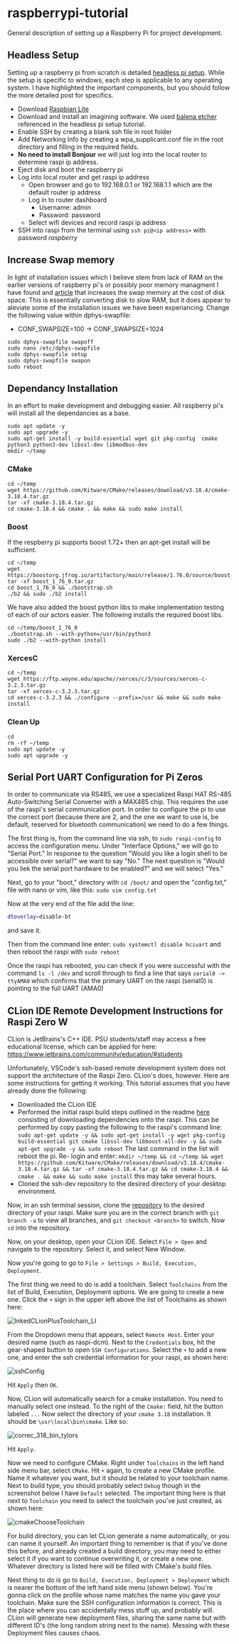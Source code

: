 # raspberrypi-tutorial
General description of setting up a Raspberry Pi for project development.
## Headless Setup
Setting up a raspberry pi from scratch is detailed [headless pi setup](https://desertbot.io/blog/headless-pi-zero-w-wifi-setup-windows). While the setup is specific to windows, each step is applicable to any operating system. I have highlighted the important components, but you should follow the more detailed post for specifics.

- Download [Raspbian Lite](https://downloads.raspberrypi.org/raspios_lite_armhf/images/raspios_lite_armhf-2021-03-25/2021-03-04-raspios-buster-armhf-lite.zip)
- Download and install an imagining software. We used [balena etcher](https://www.balena.io/etcher/) referenced in the headless pi setup tutorial.
- Enable SSH by creating a blank ssh file in root folder
- Add Networking Info by creating a wpa_supplicant.conf file in the root directory and filling in the required fields. 
- **No need to install Bonjour** we will just log into the local router to determine raspi ip address.
- Eject disk and boot the raspberry pi
- Log into local router and get raspi ip address
  - Open browser and go to 192.168.0.1 or 192.168.1.1 which are the default router ip address
  - Log in to router dashboard
    - Username: admin
    - Password: password
  - Select wifi devices and record raspi ip address
- SSH into raspi from the terminal using `ssh pi@<ip address>` with password *raspberry*

## Increase Swap memory
In light of installation issues which I believe stem from lack of RAM on the earlier versions of raspberry pi's or possibly poor memory managment I have found and [article](https://pimylifeup.com/raspberry-pi-swap-file/) that increases the swap memory at the cost of disk space. This is essentially converting disk to slow RAM, but it does appear to aleviate some of the installation issues we have been experiancing. Change the following value within dphys-swapfile:

- CONF_SWAPSIZE=100 -> CONF_SWAPSIZE=1024

```shell
sudo dphys-swapfile swapoff
sudo nano /etc/dphys-swapfile
sudo dphys-swapfile setup
sudo dphys-swapfile swapon
sudo reboot
```

## Dependancy Installation
In an effort to make development and debugging easier. All raspberry pi's will install all the dependancies as a base.

```shell
sudo apt update -y
sudo apt upgrade -y
sudo apt-get install -y build-essential wget git pkg-config  cmake python3 python3-dev libssl-dev libmodbus-dev
mkdir ~/temp
```

### CMake

```shell
cd ~/temp
wget https://github.com/Kitware/CMake/releases/download/v3.18.4/cmake-3.18.4.tar.gz
tar -xf cmake-3.18.4.tar.gz
cd cmake-3.18.4 && cmake . && make && sudo make install
```

### Boost
If the respberry pi supports boost 1.72+ then an apt-get install will be sufficient.

```shell
cd ~/temp
wget https://boostorg.jfrog.io/artifactory/main/release/1.76.0/source/boost_1_76_0.tar.gz
tar -xf boost_1_76_0.tar.gz
cd boost_1_76_0 && ./bootstrap.sh 
./b2 && sudo ./b2 install

```

We have also added the boost python libs to make implementation testing of each of our actors easier. The following installs the required boost libs. 

```shell
cd ~/temp/boost_1_76_0
./bootstrap.sh --with-python=/usr/bin/python3
sudo ./b2 --with-python install
```

### XercesC

```shell
cd ~/temp
wget https://ftp.wayne.edu/apache//xerces/c/3/sources/xerces-c-3.2.3.tar.gz
tar -xf xerces-c-3.2.3.tar.gz
cd xerces-c-3.2.3 && ./configure --prefix=/usr && make && sudo make install
```

### Clean Up

```shell
cd
rm -rf ~/temp
sudo apt update -y
sudo apt upgrade -y
```

## Serial Port UART Configuration for Pi Zeros
In order to communicate via RS485, we use a specialized Raspi HAT RS-485 Auto-Switching Serial Converter with a MAX485 chip. This requires the use of the raspi's serial communication port. In order to configure the pi to use the correct port (because there are 2, and the one we want to use is, be default, reserved for bluetooth communication) we need to do a few things. 

The first thing is, from the command line via ssh, to `sudo raspi-config` to access the configuration menu. Under "Interface Options," we will go to "Serial Port." In response to the question "Would you like a login shell to be accessible over serial?" we want to say "No." The next question is "Would you liek the serial port hardware to be enabled?" and we will select "Yes."

Next, go to your "boot," directory with `cd /boot/` and open the "config.txt," file with nano or vim, like this: `sudo vim config.txt`

Now at the very end of the file add the line:
```bash
dtoverlay=disable-bt
```
and save it. 

Then from the command line enter: `sudo systemctl disable hciuart` and then reboot the raspi with `sudo reboot`

Once the raspi has rebooted, you can check if you were successful with the command `ls -l /dev` and scroll through to find a line that says `serial0 -> ttyAMA0` which confirms that the primary UART on the raspi (serial0) is pointing to the full UART (AMA0)


## CLion IDE Remote Development Instructions for Raspi Zero W 
CLion is JetBrains's C++ IDE. PSU students/staff may access a free educational license, which can be applied for here: https://www.jetbrains.com/community/education/#students

Unfortunately, VSCode's ssh-based remote development system does not support the architecture of the Raspi Zero. CLion's does, however. Here are some instructions for getting it working. This tutorial assumes that you have already done the following:

* Downloaded the CLion IDE
* Performed the initial raspi build steps outlined in the readme [here](https://github.com/EGoT-DCS-CTA2045/EGoT-DCS/tree/ssh-dev) consisting of downloading dependencies onto the raspi. This can be performed by copy pasting the following to the raspi's command line: ```sudo apt-get update -y && sudo apt-get install -y wget pkg-config build-essential git cmake libssl-dev libboost-all-dev -y && sudo apt-get upgrade -y && sudo reboot``` The last command in the list will reboot the pi. Re- login and enter: ```mkdir ~/temp && cd ~/temp && wget https://github.com/Kitware/CMake/releases/download/v3.18.4/cmake-3.18.4.tar.gz && tar -xf cmake-3.18.4.tar.gz && cd cmake-3.18.4 && cmake . && make && sudo make install``` this may take several hours.
* Cloned the ssh-dev repository to the desired directory of your desktop environment. 

Now, in an ssh terminal session, clone the [repository](https://github.com/EGoT-DCS-CTA2045/EGoT-DCS/tree/ssh-dev) to the desired directory of your raspi.  Make sure you are in the correct branch with `git branch -a` to view all branches, and `git checkout <branch>` to switch. Now ```cd``` into the repository. 

Now, on your desktop, open your CLion IDE. Select `File > Open` and navigate to the repository. Select it, and select New Window.

Now you're going to go to `File > Settings > Build, Execution, Deployment`. 

The first thing we need to do is add a toolchain. Select `Toolchains` from the list of Build, Execution, Deployment options. We are going to create a new one. Click the `+` sign in the upper left above the list of Toolchains as shown here:

![InkedCLionPlusToolchain_LI](https://user-images.githubusercontent.com/72573224/114450462-e41f9800-9b8a-11eb-9637-14f6b02a7020.jpg)

From the Dropdown menu that appears, select `Remote Host`. Enter your desired name (such as raspi-dcm). Next to the `Credentials` box, hit the gear-shaped button to open `SSH Configurations`. Select the `+` to add a new one, and enter the ssh credential information for your raspi, as shown here:

![sshConfig](https://user-images.githubusercontent.com/72573224/114450945-80e23580-9b8b-11eb-959a-3ac719b7b906.png)


Hit `Apply` then `OK`. 

Now, CLion will automatically search for a cmake installation. You need to manually select one instead. To the right of the `Cmake:` field, hit the button labeled `...` Now select the directory of your `cmake 3.18` installation. It should be `\usr\local\bin\cmake`. Like so:

![correc_318_bin_tylors](https://user-images.githubusercontent.com/72573224/118702266-902b5300-b7c9-11eb-8510-60ba3de9e47f.png)



Hit `Apply`. 

Now we need to configure CMake. Right under `Toolchains` in the left hand side menu bar, select `CMake`. Hit `+` again, to create a new CMake profile. Name it whatever you want, but it should be related to your toolchain name. Next to build type, you should probably select `Debug` though in the screenshot below I have `Default` selected. The important thing here is that next to `Toolchain` you need to select the toolchain you've just created, as shown here: 

![cmakeChooseToolchain](https://user-images.githubusercontent.com/72573224/114452814-bb4cd200-9b8d-11eb-8195-ae46027cbfa9.png)

For build directory, you can let CLion generate a name automatically, or you can name it yourself. An important thing to remember is that if you've done this before, and already created a build directory, you may need to either select it if you want to continue overwriting it, or create a new one. Whatever directory is listed here will be filled with CMake's build files.

Next thing to do is go to `Build, Execution, Deployment > Deployment` which is nearer the bottom of the left hand side menu (shown below). You're gonna click on the profile whose name matches the name you gave your toolchain. Make sure the SSH configuration information is correct. This is the place where you can accidentally mess stuff up, and probably will. CLion will generate new deployment files, sharing the same name but with different ID's (the long random string next to the name). Messing with these Deployment files causes chaos. 

